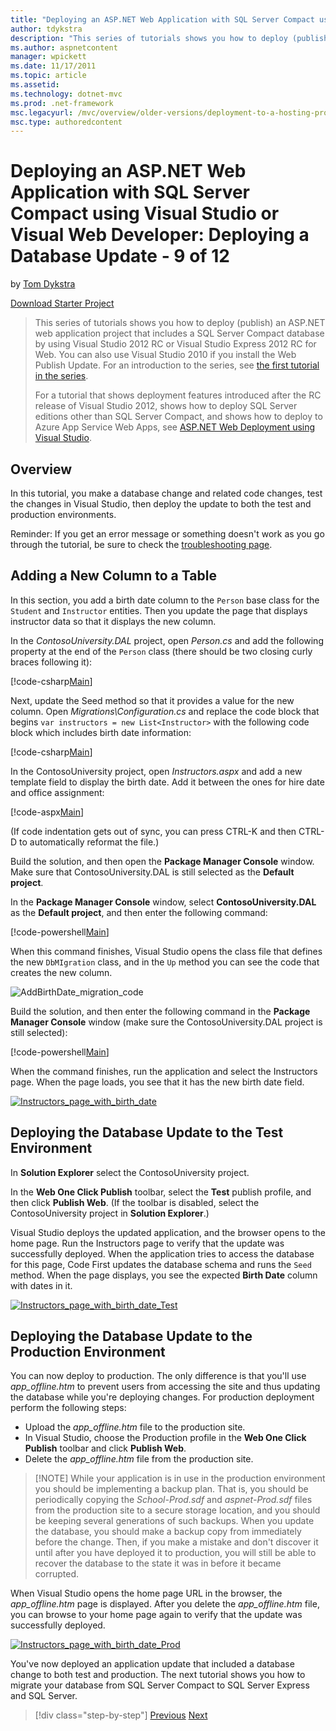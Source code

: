 ```yaml
---
title: "Deploying an ASP.NET Web Application with SQL Server Compact using Visual Studio or Visual Web Developer: Deploying a Database Update - 9 of 12 | Microsoft Docs"
author: tdykstra
description: "This series of tutorials shows you how to deploy (publish) an ASP.NET web application project that includes a SQL Server Compact database by using Visual Stu..."
ms.author: aspnetcontent
manager: wpickett
ms.date: 11/17/2011
ms.topic: article
ms.assetid: 
ms.technology: dotnet-mvc
ms.prod: .net-framework
msc.legacyurl: /mvc/overview/older-versions/deployment-to-a-hosting-provider/deployment-to-a-hosting-provider-deploying-a-database-update-9-of-12
msc.type: authoredcontent
---
```

Deploying an ASP.NET Web Application with SQL Server Compact using Visual Studio or Visual Web Developer: Deploying a Database Update - 9 of 12
====================
by [Tom Dykstra](https://github.com/tdykstra)

[Download Starter Project](http://code.msdn.microsoft.com/Deploying-an-ASPNET-Web-4e31366b)

> This series of tutorials shows you how to deploy (publish) an ASP.NET web application project that includes a SQL Server Compact database by using Visual Studio 2012 RC or Visual Studio Express 2012 RC for Web. You can also use Visual Studio 2010 if you install the Web Publish Update. For an introduction to the series, see [the first tutorial in the series](../../../../web-forms/overview/older-versions-getting-started/deployment-to-a-hosting-provider/deployment-to-a-hosting-provider-introduction-1-of-12.md).
> 
> For a tutorial that shows deployment features introduced after the RC release of Visual Studio 2012, shows how to deploy SQL Server editions other than SQL Server Compact, and shows how to deploy to Azure App Service Web Apps, see [ASP.NET Web Deployment using Visual Studio](../../../../web-forms/overview/deployment/visual-studio-web-deployment/introduction.md).


## Overview

In this tutorial, you make a database change and related code changes, test the changes in Visual Studio, then deploy the update to both the test and production environments.

Reminder: If you get an error message or something doesn't work as you go through the tutorial, be sure to check the [troubleshooting page](deployment-to-a-hosting-provider-creating-and-installing-deployment-packages-12-of-12.md).

## Adding a New Column to a Table

In this section, you add a birth date column to the `Person` base class for the `Student` and `Instructor` entities. Then you update the page that displays instructor data so that it displays the new column.

In the *ContosoUniversity.DAL* project, open *Person.cs* and add the following property at the end of the `Person` class (there should be two closing curly braces following it):

[!code-csharp[Main](deployment-to-a-hosting-provider-deploying-a-database-update-9-of-12/samples/sample1.cs)]

Next, update the Seed method so that it provides a value for the new column. Open *Migrations\Configuration.cs* and replace the code block that begins `var instructors = new List<Instructor>` with the following code block which includes birth date information:

[!code-csharp[Main](deployment-to-a-hosting-provider-deploying-a-database-update-9-of-12/samples/sample2.cs)]

In the ContosoUniversity project, open *Instructors.aspx* and add a new template field to display the birth date. Add it between the ones for hire date and office assignment:

[!code-aspx[Main](deployment-to-a-hosting-provider-deploying-a-database-update-9-of-12/samples/sample3.aspx)]

(If code indentation gets out of sync, you can press CTRL-K and then CTRL-D to automatically reformat the file.)

Build the solution, and then open the **Package Manager Console** window. Make sure that ContosoUniversity.DAL is still selected as the **Default project**.

In the **Package Manager Console** window, select **ContosoUniversity.DAL** as the **Default project**, and then enter the following command:

[!code-powershell[Main](deployment-to-a-hosting-provider-deploying-a-database-update-9-of-12/samples/sample4.ps1)]

When this command finishes, Visual Studio opens the class file that defines the new `DbMIgration` class, and in the `Up` method you can see the code that creates the new column.

![AddBirthDate_migration_code](deployment-to-a-hosting-provider-deploying-a-database-update-9-of-12/_static/image1.png)

Build the solution, and then enter the following command in the **Package Manager Console** window (make sure the ContosoUniversity.DAL project is still selected):

[!code-powershell[Main](deployment-to-a-hosting-provider-deploying-a-database-update-9-of-12/samples/sample5.ps1)]

When the command finishes, run the application and select the Instructors page. When the page loads, you see that it has the new birth date field.

[![Instructors_page_with_birth_date](deployment-to-a-hosting-provider-deploying-a-database-update-9-of-12/_static/image3.png)](deployment-to-a-hosting-provider-deploying-a-database-update-9-of-12/_static/image2.png)

## Deploying the Database Update to the Test Environment

In **Solution Explorer** select the ContosoUniversity project.

In the **Web One Click Publish** toolbar, select the **Test** publish profile, and then click **Publish Web**. (If the toolbar is disabled, select the ContosoUniversity project in **Solution Explorer**.)

Visual Studio deploys the updated application, and the browser opens to the home page. Run the Instructors page to verify that the update was successfully deployed. When the application tries to access the database for this page, Code First updates the database schema and runs the `Seed` method. When the page displays, you see the expected **Birth Date** column with dates in it.

[![Instructors_page_with_birth_date_Test](deployment-to-a-hosting-provider-deploying-a-database-update-9-of-12/_static/image5.png)](deployment-to-a-hosting-provider-deploying-a-database-update-9-of-12/_static/image4.png)

## Deploying the Database Update to the Production Environment

You can now deploy to production. The only difference is that you'll use *app\_offline.htm* to prevent users from accessing the site and thus updating the database while you're deploying changes. For production deployment perform the following steps:

- Upload the *app\_offline.htm* file to the production site.
- In Visual Studio, choose the Production profile in the **Web One Click Publish** toolbar and click **Publish Web**.
- Delete the *app\_offline.htm* file from the production site.

> [!NOTE] While your application is in use in the production environment you should be implementing a backup plan. That is, you should be periodically copying the *School-Prod.sdf* and *aspnet-Prod.sdf* files from the production site to a secure storage location, and you should be keeping several generations of such backups. When you update the database, you should make a backup copy from immediately before the change. Then, if you make a mistake and don't discover it until after you have deployed it to production, you will still be able to recover the database to the state it was in before it became corrupted.


When Visual Studio opens the home page URL in the browser, the *app\_offline.htm* page is displayed. After you delete the *app\_offline.htm* file, you can browse to your home page again to verify that the update was successfully deployed.

[![Instructors_page_with_birth_date_Prod](deployment-to-a-hosting-provider-deploying-a-database-update-9-of-12/_static/image7.png)](deployment-to-a-hosting-provider-deploying-a-database-update-9-of-12/_static/image6.png)

You've now deployed an application update that included a database change to both test and production. The next tutorial shows you how to migrate your database from SQL Server Compact to SQL Server Express and SQL Server.

>[!div class="step-by-step"]
[Previous](deployment-to-a-hosting-provider-deploying-a-code-only-update-8-of-12.md)
[Next](deployment-to-a-hosting-provider-migrating-to-sql-server-10-of-12.md)